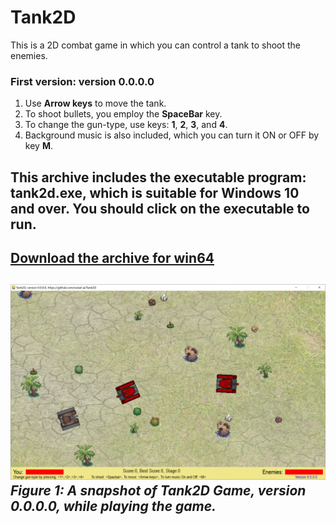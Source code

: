 # Tank2D
This is a 2D combat game in which you can control a tank to shoot the enemies.
### First version: version 0.0.0.0
1. Use **Arrow keys** to move the tank.
2. To shoot bullets, you employ the **SpaceBar** key.
3. To change the gun-type, use keys: **1**, **2**, **3**, and **4**.
4. Background music is also included, which you can turn it ON or OFF by key **M**.
## This archive includes the executable program: **tank2d.exe**, which is suitable for **Windows 10** and over. You should click on the executable to run.
[Download the archive for win64](https://drive.google.com/file/d/1M5AOgUoqpm1Xf97S2wtYCnikiiOgwLGa/view?usp=sharing)
---
![A snapshot of the game: Tank2D, version 0.0.0.0](Media/ver-0-0-0-0.jpg) *Figure 1: A snapshot of Tank2D Game, version 0.0.0.0, while playing the game.*
---

